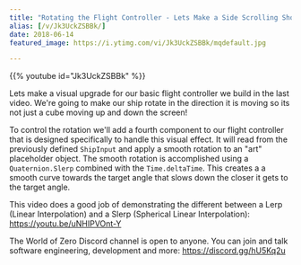 ```yaml
---
title: "Rotating the Flight Controller - Lets Make a Side Scrolling Shooter - Part 2"
alias: [/v/Jk3UckZSBBk/]
date: 2018-06-14
featured_image: https://i.ytimg.com/vi/Jk3UckZSBBk/mqdefault.jpg

---
```


{{% youtube id="Jk3UckZSBBk" %}}

Lets make a visual upgrade for our basic flight controller we build in the last video. We're going to make our ship rotate in the direction it is moving so its not just a cube moving up and down the screen!

To control the rotation we'll add a fourth component to our flight controller that is designed specifically to handle this visual effect. It will read from the previously defined `ShipInput` and apply a smooth rotation to an "art" placeholder object. The smooth rotation is accomplished using a `Quaternion.Slerp` combined with the `Time.deltaTime`. This creates a a smooth curve towards the target angle that slows down the closer it gets to the target angle.

This video does a good job of demonstrating the different between a Lerp (Linear Interpolation) and a Slerp (Spherical Linear Interpolation): https://youtu.be/uNHIPVOnt-Y

The World of Zero Discord channel is open to anyone. You can join and talk software engineering, development and more: https://discord.gg/hU5Kq2u